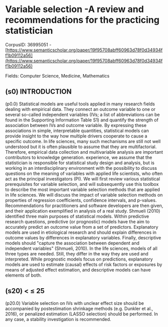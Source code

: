 # Variable selection -A review and recommendations for the practicing statistician

CorpusID: 36995051 - [https://www.semanticscholar.org/paper/19f95708abff60963d78f0d34934ff1b09112a56](https://www.semanticscholar.org/paper/19f95708abff60963d78f0d34934ff1b09112a56)

Fields: Computer Science, Medicine, Mathematics

## (s0) INTRODUCTION
(p0.0) Statistical models are useful tools applied in many research fields dealing with empirical data. They connect an outcome variable to one or several so-called independent variables (IVs; a list of abbreviations can be found in the Supporting Information Table  S1) and quantify the strength of association between IVs and outcome variable. By expressing these associations in simple, interpretable quantities, statistical models can provide insight to the way how multiple drivers cooperate to cause a specific outcome. In life sciences, many such mechanisms are still not well understood but it is often plausible to assume that they are multifactorial. Therefore, empirical data collection and multivariable analysis are important contributors to knowledge generation. experience, we assume that the statistician is responsible for statistical study design and analysis, but is working in an interdisciplinary environment with the possibility to discuss questions on the meaning of variables with applied life scientists, who often act as the principal investigators (PI). We will first review various statistical prerequisites for variable selection, and will subsequently use this toolbox to describe the most important variable selection methods that are applied in life sciences. We will discuss the impact of variable selection methods on properties of regression coefficients, confidence intervals, and p-values. Recommendations for practitioners and software developers are then given, and their application exemplified in analysis of a real study. Shmueli (2010) identified three main purposes of statistical models. Within predictive research questions, predictive (or prognostic) models have the aim to accurately predict an outcome value from a set of predictors. Explanatory models are used in etiological research and should explain differences in outcome values by differences in explanatory variables. Finally, descriptive models should "capture the association between dependent and independent variables" (Shmueli, 2010). In the life sciences, models of all three types are needed. Still, they differ in the way they are used and interpreted. While prognostic models focus on predictions, explanatory models are used to estimate (causal) effects of risk factors or exposures by means of adjusted effect estimation, and descriptive models can have elements of both.
## (s20) < ≤ 25
(p20.0) Variable selection on IVs with unclear effect size should be accompanied by postestimation shrinkage methods (e.g. Dunkler et al., 2016), or penalized estimation (LASSO selection) should be performed. In any case, a stability investigation is recommended.
